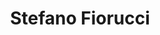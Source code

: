 ---
layout: author
title: Stefano Fiorucci
name: Stefano Fiorucci
slug: stefano-fiorucci
position: Open Source Engineer
image: /images/authors/stefano-fiorucci.jpg
socials:
  author_page:
    - name: LinkedIn
      url: https://www.linkedin.com/in/stefano-fiorucci/
      icon: /images/icons/linkedin-white.svg
  blog_posts:
    - name: LinkedIn
      url: https://www.linkedin.com/in/stefano-fiorucci/
      icon: /images/icons/linkedin-dark.svg
    - name: GitHub
      url: https://github.com/anakin87
      icon: /images/icons/github.svg
---